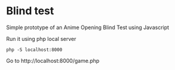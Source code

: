 # Blind test

Simple prototype of an Anime Opening Blind Test using Javascript

Run it using php local server

``php -S localhost:8000``

Go to http://localhost:8000/game.php
